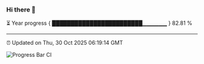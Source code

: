 ### Hi there 👋

⏳ Year progress { ████████████████████████▁▁▁▁▁▁ } 82.81 %

---

⏰ Updated on Thu, 30 Oct 2025 06:19:14 GMT

![Progress Bar CI](https://github.com/code-lakshay/GitHub-Actions-Demo/workflows/Progress%20Bar%20CI/badge.svg)

